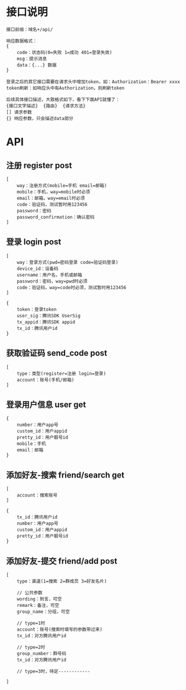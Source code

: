 # 接口说明

```
接口前缀：域名+/api/

响应数据格式：
{
	code：状态码(0=失败 1=成功 401=登录失效)
	msg：提示消息
	data：{...} 数据
}

登录之后的其它接口需要在请求头中增加token，如：Authorization：Bearer xxxx
token刷新：如响应头中有Authorization，则刷新token

后续具体接口描述，大致格式如下，看下下面API就懂了：
{接口文字描述}  {路由}  {请求方法}
[] 请求参数
{} 响应参数，只会描述data部分
```

# API

## 注册  register  post

```
[
	way：注册方式(mobile=手机 email=邮箱)
	mobile：手机，way=mobile时必须
	email：邮箱，way=email时必须
	code：验证码，测试暂时用123456
	password：密码
	password_confirmation：确认密码
]
```

## 登录  login  post

```
[
	way：登录方式(pwd=密码登录 code=验证码登录)
	device_id：设备码
	username：用户名，手机或邮箱
	password：密码，way=pwd时必须
	code：验证码，way=code时必须，测试暂时用123456
]

{
	token：登录token
	user_sig：腾讯SDK UserSig
	tx_appid：腾讯SDK appid
	tx_id：腾讯用户id
}
```

## 获取验证码  send_code  post

```
[
	type：类型(register=注册 login=登录)
	account：账号(手机/邮箱)
]
```

## 登录用户信息  user  get

```
{
	number：用户app号
	custom_id：用户appid
	pretty_id：用户靓号id
	mobile：手机
	email：邮箱
}
```

## 添加好友-搜索  friend/search  get

```
[
	account：搜索账号
]

{
	tx_id：腾讯用户id
	number：用户app号
	custom_id：用户appid
	pretty_id：用户靓号id
}
```

## 添加好友-提交  friend/add  post

```
[
	type：渠道(1=搜索 2=群成员 3=好友名片)
	
	// 公共参数
	wording：附言，可空
	remark：备注，可空
	group_name：分组，可空
	
	// type=1时
	account：账号(搜索时填写的参数带过来)
	tx_id：对方腾讯用户id
	
	// type=2时
	group_number：群号码
	tx_id：对方腾讯用户id
	
	// type=3时，待定------------
	
]
```

